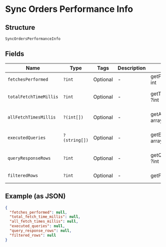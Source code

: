 
# Sync Orders Performance Info

## Structure

`SyncOrdersPerformanceInfo`

## Fields

| Name | Type | Tags | Description | Getter | Setter |
|  --- | --- | --- | --- | --- | --- |
| `fetchesPerformed` | `?int` | Optional | - | getFetchesPerformed(): ?int | setFetchesPerformed(?int fetchesPerformed): void |
| `totalFetchTimeMillis` | `?int` | Optional | - | getTotalFetchTimeMillis(): ?int | setTotalFetchTimeMillis(?int totalFetchTimeMillis): void |
| `allFetchTimesMillis` | `?(int[])` | Optional | - | getAllFetchTimesMillis(): ?array | setAllFetchTimesMillis(?array allFetchTimesMillis): void |
| `executedQueries` | `?(string[])` | Optional | - | getExecutedQueries(): ?array | setExecutedQueries(?array executedQueries): void |
| `queryResponseRows` | `?int` | Optional | - | getQueryResponseRows(): ?int | setQueryResponseRows(?int queryResponseRows): void |
| `filteredRows` | `?int` | Optional | - | getFilteredRows(): ?int | setFilteredRows(?int filteredRows): void |

## Example (as JSON)

```json
{
  "fetches_performed": null,
  "total_fetch_time_millis": null,
  "all_fetch_times_millis": null,
  "executed_queries": null,
  "query_response_rows": null,
  "filtered_rows": null
}
```

